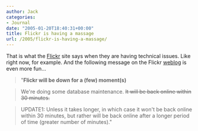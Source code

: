 ```yaml
---
author: Jack
categories:
- Journal
date: "2005-01-20T18:40:31+00:00"
title: Flickr is having a massage
url: /2005/flickr-is-having-a-massage/
---
```


That is what the [Flickr][1] site says when they are having technical issues. Like right now, for example. And the following message on the Flickr [weblog][2] is even more fun&#8230;

> 
> 
> "**Flickr will be down for a (few) moment(s)**
> 
> 

> 
> 
> We're doing some database maintenance. <del>It will be back online within 30 minutes.</del>
> 
> 

> 
> 
> UPDATE1: Unless it takes longer, in which case it won't be back online within 30 minutes, but rather will be back online after a longer period of time (greater number of minutes)."
> 
>

 [1]: http://www.flickr.com
 [2]: http://blog.flickr.com/